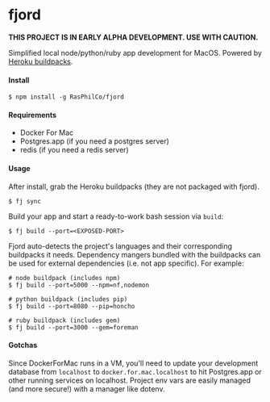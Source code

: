 fjord
===

**THIS PROJECT IS IN EARLY ALPHA DEVELOPMENT. USE WITH CAUTION.**

Simplified local node/python/ruby app development for MacOS. Powered by [Heroku buildpacks](https://devcenter.heroku.com/articles/buildpacks).

#### Install

```
$ npm install -g RasPhilCo/fjord
```

#### Requirements

- Docker For Mac
- Postgres.app (if you need a postgres server)
- redis (if you need a redis server)

#### Usage

After install, grab the Heroku buildpacks (they are not packaged with fjord).
```
$ fj sync
```

Build your app and start a ready-to-work bash session via `build`:

```
$ fj build --port=<EXPOSED-PORT>
```

Fjord auto-detects the project's languages and their corresponding buildpacks it needs. Dependency mangers bundled with the buildpacks can be used for external dependencies (i.e. not app specific). For example:

```
# node buildpack (includes npm)
$ fj build --port=5000 --npm=nf,nodemon

# python buildpack (includes pip)
$ fj build --port=8080 --pip=honcho

# ruby buildpack (includes gem)
$ fj build --port=3000 --gem=foreman
```

#### Gotchas

Since DockerForMac runs in a VM, you'll need to update your development database from `localhost` to `docker.for.mac.localhost` to hit Postgres.app or other running services on localhost. Project env vars are easily managed (and more secure!) with a manager like dotenv.
